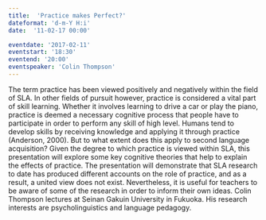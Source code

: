 ```yaml
---
title:  'Practice makes Perfect?'
dateformat: 'd-m-Y H:i'
date:  '11-02-17 00:00'

eventdate: '2017-02-11'
eventstart: '18:30'
eventend: '20:00'
eventspeaker: 'Colin Thompson'
---
```


The term practice has been viewed positively and negatively within the field of SLA. In other fields of pursuit however, practice is considered a vital part of skill learning. Whether it involves learning to drive a car or play the piano, practice is deemed a necessary cognitive process that people have to participate in order to perform any skill of high level. Humans tend to develop skills by receiving knowledge and applying it through practice (Anderson, 2000). But to what extent does this apply to second language acquisition?
Given the degree to which practice is viewed within SLA, this presentation will explore some key cognitive theories that help to explain the effects of practice. The presentation will demonstrate that SLA research to date has produced different accounts on the role of practice, and as a result, a united view does not exist. Nevertheless, it is useful for teachers to be aware of some of the research in order to inform their own ideas.
Colin Thompson lectures at Seinan Gakuin University in Fukuoka. His research interests are psycholinguistics and language pedagogy.

